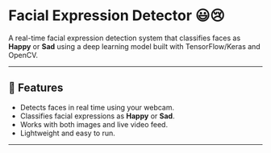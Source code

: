 # Facial Expression Detector 😃😢

A real-time facial expression detection system that classifies faces as **Happy** or **Sad** using a deep learning model built with TensorFlow/Keras and OpenCV.

---

## 📌 Features
- Detects faces in real time using your webcam.
- Classifies facial expressions as **Happy** or **Sad**.
- Works with both images and live video feed.
- Lightweight and easy to run.

---


